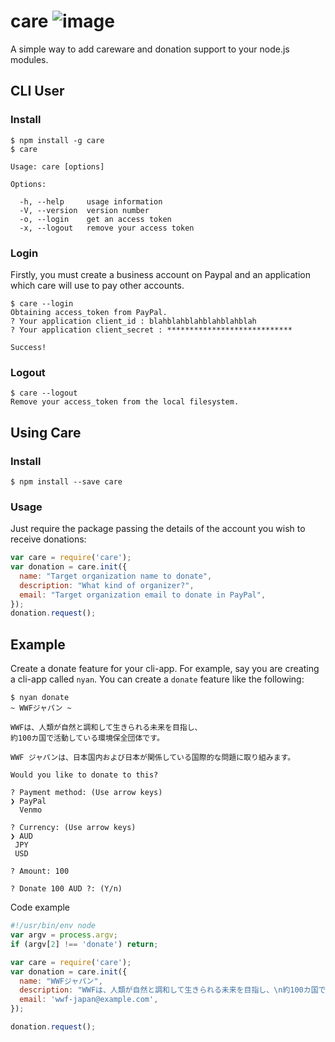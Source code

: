 # care ![image](http://care-server.herokuapp.com/care/badge/grunt/wwf-japan/JPY/)

A simple way to add careware and donation support to your node.js modules.

## CLI User
### Install
```
$ npm install -g care
$ care

Usage: care [options]

Options:

  -h, --help     usage information
  -V, --version  version number
  -o, --login    get an access token
  -x, --logout   remove your access token
```

### Login
Firstly, you must create a business account on Paypal and an application which care will use to pay other accounts.
```
$ care --login
Obtaining access_token from PayPal.
? Your application client_id : blahblahblahblahblahblah
? Your application client_secret : ****************************

Success!
```

### Logout
```
$ care --logout
Remove your access_token from the local filesystem.
```

## Using Care
### Install
```
$ npm install --save care
```

### Usage
Just require the package passing the details of the account you wish to receive donations:
```js
var care = require('care');
var donation = care.init({
  name: "Target organization name to donate",
  description: "What kind of organizer?",
  email: "Target organization email to donate in PayPal",
});
donation.request();

```

## Example
Create a donate feature for your cli-app. For example, say you are creating a cli-app called `nyan`. You can create a `donate` feature like the following:
```
$ nyan donate
~ WWFジャパン ~

WWFは、人類が自然と調和して生きられる未来を目指し、
約100カ国で活動している環境保全団体です。

WWF ジャパンは、日本国内および日本が関係している国際的な問題に取り組みます。

Would you like to donate to this?

? Payment method: (Use arrow keys)
❯ PayPal
  Venmo

? Currency: (Use arrow keys)
❯ AUD
 JPY
 USD

? Amount: 100

? Donate 100 AUD ?: (Y/n)
```

Code example
```js
#!/usr/bin/env node
var argv = process.argv;
if (argv[2] !== 'donate') return;

var care = require('care');
var donation = care.init({
  name: "WWFジャパン",
  description: "WWFは、人類が自然と調和して生きられる未来を目指し、\n約100カ国で活動している環境保全団体です。\n\nWWF ジャパンは、日本国内および日本が関係している国際的な問題に取り組みます。",
  email: 'wwf-japan@example.com',
});

donation.request();
```
